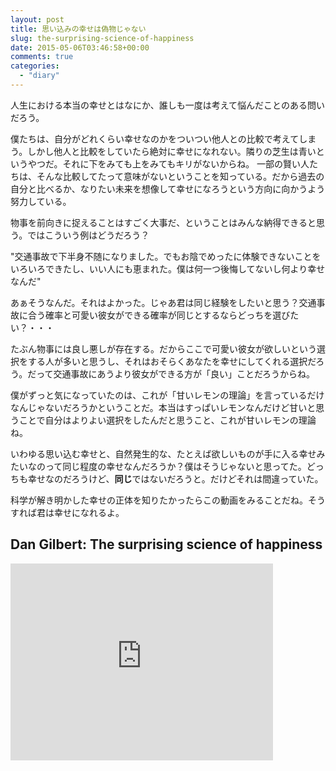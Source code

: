 ```yaml
---
layout: post
title: 思い込みの幸せは偽物じゃない
slug: the-surprising-science-of-happiness
date: 2015-05-06T03:46:58+00:00
comments: true
categories:
  - "diary"
---
```


人生における本当の幸せとはなにか、誰しも一度は考えて悩んだことのある問いだろう。

僕たちは、自分がどれくらい幸せなのかをついつい他人との比較で考えてしまう。しかし他人と比較をしていたら絶対に幸せになれない。隣りの芝生は青いというやつだ。それに下をみても上をみてもキリがないからね。
一部の賢い人たちは、そんな比較してたって意味がないということを知っている。だから過去の自分と比べるか、なりたい未来を想像して幸せになろうという方向に向かうよう努力している。

物事を前向きに捉えることはすごく大事だ、ということはみんな納得できると思う。ではこういう例はどうだろう？

"交通事故で下半身不随になりました。でもお陰でめったに体験できないことをいろいろできたし、いい人にも恵まれた。僕は何一つ後悔してないし何より幸せなんだ"

あぁそうなんだ。それはよかった。じゃあ君は同じ経験をしたいと思う？交通事故に合う確率と可愛い彼女ができる確率が同じとするならどっちを選びたい？・・・

たぶん物事には良し悪しが存在する。だからここで可愛い彼女が欲しいという選択をする人が多いと思うし、それはおそらくあなたを幸せにしてくれる選択だろう。だって交通事故にあうより彼女ができる方が「良い」ことだろうからね。

僕がずっと気になっていたのは、これが「甘いレモンの理論」を言っているだけなんじゃないだろうかということだ。本当はすっぱいレモンなんだけど甘いと思うことで自分はよりよい選択をしたんだと思うこと、これが甘いレモンの理論ね。

いわゆる思い込む幸せと、自然発生的な、たとえば欲しいものが手に入る幸せみたいなのって同じ程度の幸せなんだろうか？僕はそうじゃないと思ってた。どっちも幸せなのだろうけど、**同じ**ではないだろうと。だけどそれは間違っていた。

科学が解き明かした幸せの正体を知りたかったらこの動画をみることだね。そうすれば君は幸せになれるよ。

## Dan Gilbert: The surprising science of happiness
<iframe width="420" height="315" src="https://www.youtube.com/embed/4q1dgn_C0AU" frameborder="0" allowfullscreen></iframe>
